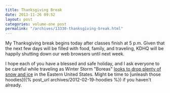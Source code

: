 ```yaml
---
title: Thanksgiving Break
date: 2013-11-26 09:52
layout: post
categories: volume-one post
permalink: "/archives/13330-thanksgiving-break.html"
---
```



My Thanksgiving break begins today after classes finish at 5 p.m. Given that the next few days will be filled with food, family, and traveling, KDHQ will be happily shutting down our web browsers until next week. 

I hope each of you have a blessed and safe holiday, and I ask everyone to be careful while traveling as Winter Storm "Boreas" [looks to drop plenty of snow and ice](http://www.weather.com/news/weather-winter/winter-storm-boreas-southwest-texas-oklahoma-kansas-northeast-20131122) in the Eastern United States. Might be time to [unleash those hoodies]({% post_url archives/2012-02-19-hoodies %}) if you haven't already.

